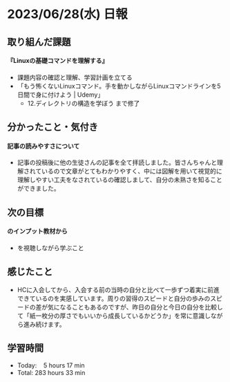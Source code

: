 # 2023/06/28(水) 日報
## 取り組んだ課題
#### 『Linuxの基礎コマンドを理解する』
- 課題内容の確認と理解、学習計画を立てる
- 「もう怖くないLinuxコマンド。手を動かしながらLinuxコマンドラインを5日間で身に付けよう | Udemy」
  - 12.ディレクトリの構造を学ぼう まで修了

## 分かったこと・気付き
#### 記事の読みやすさについて
- 記事の投稿後に他の生徒さんの記事を全て拝読しました。皆さんちゃんと理解されているので文章がとてもわかりやすく、中には図解を用いて視覚的に理解しやすい工夫をなされているの確認しまして、自分の未熟さを知ることができました。

## 次の目標
#### のインプット教材から
- を視聴しながら学ぶこと

## 感じたこと
- HCに入会してから、入会する前の当時の自分と比べて一歩ずつ着実に前進できているのを実感しています。周りの習得のスピードと自分の歩みのスピードの差が気になることもあるのですが、昨日の自分と今日の自分を比較して「紙一枚分の厚さでもいいから成長しているかどうか」を常に意識しながら進み続けます。

## 学習時間
- Today:&nbsp;&nbsp;&nbsp; 5 hours 17 min
- Total: 283 hours 33 min
